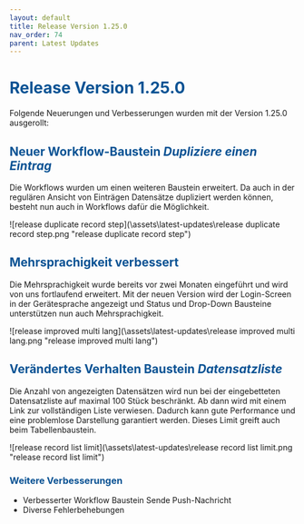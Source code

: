 ```yaml
---
layout: default
title: Release Version 1.25.0
nav_order: 74
parent: Latest Updates
---
```


# <span style="color:#0b5394">**Release Version 1.25.0**</span>

Folgende Neuerungen und Verbesserungen wurden mit der Version 1.25.0 ausgerollt:

## <span style="color:#0b5394">**Neuer Workflow-Baustein _Dupliziere einen Eintrag_**</span>

Die Workflows wurden um einen weiteren Baustein erweitert. Da auch in der regulären Ansicht von Einträgen Datensätze dupliziert werden können, besteht nun auch in Workflows dafür die Möglichkeit.

![release duplicate record step](\assets\latest-updates\release duplicate record step.png "release duplicate record step")

## <span style="color:#0b5394">**Mehrsprachigkeit verbessert**</span>

Die Mehrsprachigkeit wurde bereits vor zwei Monaten eingeführt und wird von uns fortlaufend erweitert. Mit der neuen Version wird der Login-Screen in der Gerätesprache angezeigt und Status und Drop-Down Bausteine unterstützen nun auch Mehrsprachigkeit.

![release improved multi lang](\assets\latest-updates\release improved multi lang.png "release improved multi lang")

## <span style="color:#0b5394">**Verändertes Verhalten Baustein _Datensatzliste_**</span>

Die Anzahl von angezeigten Datensätzen wird nun bei der eingebetteten Datensatzliste auf maximal 100 Stück beschränkt. Ab dann wird mit einem Link zur vollständigen Liste verwiesen. Dadurch kann gute Performance und eine problemlose Darstellung garantiert werden. Dieses Limit greift auch beim Tabellenbaustein.

![release record list limit](\assets\latest-updates\release record list limit.png "release record list limit")

### <span style="color:#0b5394">**Weitere Verbesserungen**</span>

-   Verbesserter Workflow Baustein Sende Push-Nachricht
-   Diverse Fehlerbehebungen
